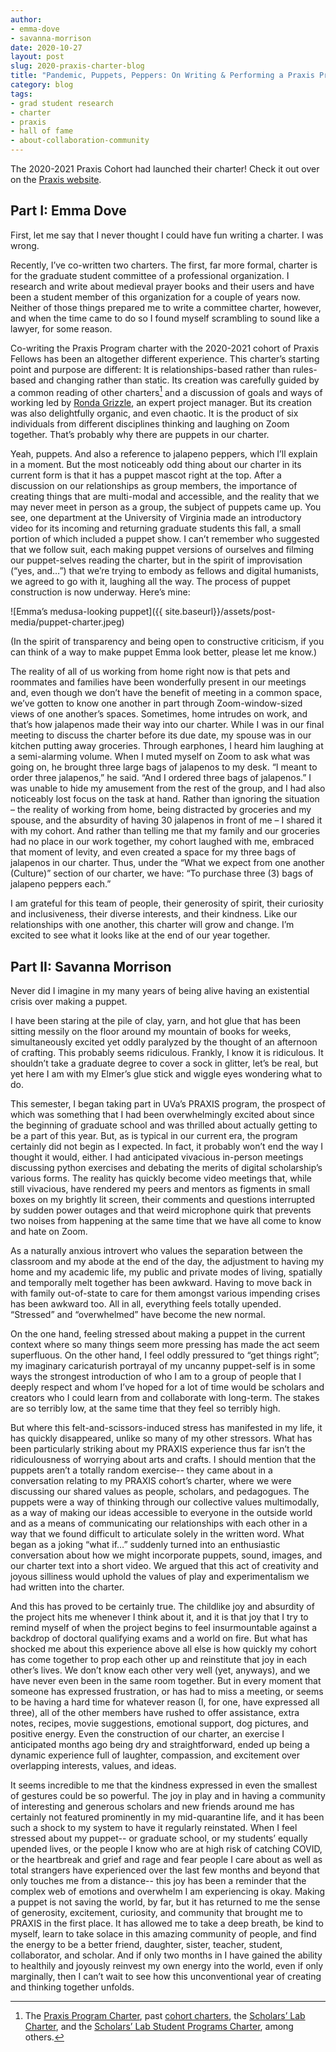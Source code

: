 ```yaml
---
author: 
- emma-dove
- savanna-morrison
date: 2020-10-27
layout: post
slug: 2020-praxis-charter-blog
title: "Pandemic, Puppets, Peppers: On Writing & Performing a Praxis Program Charter in 2020"
category: blog
tags:
- grad student research
- charter
- praxis
- hall of fame
- about-collaboration-community
---
```


The 2020-2021 Praxis Cohort had launched their charter! Check it out over on the [Praxis website](http://praxis.scholarslab.org/charter/charter-2020-2021/). 

## Part I: Emma Dove

First, let me say that I never thought I could have fun writing a charter. I was wrong. 

Recently, I’ve co-written two charters. The first, far more formal, charter is for the graduate student committee of a professional organization. I research and write about medieval prayer books and their users and have been a student member of this organization for a couple of years now. Neither of those things prepared me to write a committee charter, however, and when the time came to do so I found myself scrambling to sound like a lawyer, for some reason.

Co-writing the Praxis Program charter with the 2020-2021 cohort of Praxis Fellows has been an altogether different experience. This charter’s starting point and purpose are different: It is relationships-based rather than rules-based and changing rather than static. Its creation was carefully guided by a common reading of other charters[^1] and a discussion of goals and ways of working led by [Ronda Grizzle](https://scholarslab.lib.virginia.edu/people/ronda-grizzle/), an expert project manager. But its creation was also delightfully organic, and even chaotic. It is the product of six individuals from different disciplines thinking and laughing on Zoom together. That’s probably why there are puppets in our charter. 

Yeah, puppets. And also a reference to jalapeno peppers, which I’ll explain in a moment. But the most noticeably odd thing about our charter in its current form is that it has a puppet mascot right at the top. After a discussion on our relationships as group members, the importance of creating things that are multi-modal and accessible, and the reality that we may never meet in person as a group, the subject of puppets came up. You see, one department at the University of Virginia made an introductory video for its incoming and returning graduate students this fall, a small portion of which included a puppet show. I can’t remember who suggested that we follow suit, each making puppet versions of ourselves and filming our puppet-selves reading the charter, but in the spirit of improvisation (“yes, and…”) that we’re trying to embody as fellows and digital humanists, we agreed to go with it, laughing all the way. The process of puppet construction is now underway. Here’s mine: 

![Emma’s medusa-looking puppet]({{ site.baseurl}}/assets/post-media/puppet-charter.jpeg)

(In the spirit of transparency and being open to constructive criticism, if you can think of a way to make puppet Emma look better, please let me know.)

The reality of all of us working from home right now is that pets and roommates and families have been wonderfully present in our meetings and, even though we don’t have the benefit of meeting in a common space, we’ve gotten to know one another in part through Zoom-window-sized views of one another’s spaces. Sometimes, home intrudes on work, and that’s how jalapenos made their way into our charter. While I was in our final meeting to discuss the charter before its due date, my spouse was in our kitchen putting away groceries. Through earphones, I heard him laughing at a semi-alarming volume. When I muted myself on Zoom to ask what was going on, he brought three large bags of jalapenos to my desk. “I meant to order three jalapenos,” he said. “And I ordered three bags of jalapenos.” I was unable to hide my amusement from the rest of the group, and I had also noticeably lost focus on the task at hand. Rather than ignoring the situation – the reality of working from home, being distracted by groceries and my spouse, and the absurdity of having 30 jalapenos in front of me – I shared it with my cohort. And rather than telling me that my family and our groceries had no place in our work together, my cohort laughed with me, embraced that moment of levity, and even created a space for my three bags of jalapenos in our charter. Thus, under the “What we expect from one another (Culture)” section of our charter, we have: “To purchase three (3) bags of jalapeno peppers each.” 

I am grateful for this team of people, their generosity of spirit, their curiosity and inclusiveness, their diverse interests, and their kindness. Like our relationships with one another, this charter will grow and change. I’m excited to see what it looks like at the end of our year together. 



## Part II: Savanna Morrison

Never did I imagine in my many years of being alive having an existential crisis over making a puppet.

I have been staring at the pile of clay, yarn, and hot glue that has been sitting messily on the floor around my mountain of books for weeks, simultaneously excited yet oddly paralyzed by the thought of an afternoon of crafting. This probably seems ridiculous. Frankly, I know it is ridiculous. It shouldn’t take a graduate degree to cover a sock in glitter, let’s be real, but yet here I am with my Elmer’s glue stick and wiggle eyes wondering what to do. 

This semester, I began taking part in UVa’s PRAXIS program, the prospect of which was something that I had been overwhelmingly excited about since the beginning of graduate school and was thrilled about actually getting to be a part of this year. But, as is typical in our current era, the program certainly did not begin as I expected. In fact, it probably won’t end the way I thought it would, either. I had anticipated vivacious in-person meetings discussing python exercises and debating the merits of digital scholarship’s various forms. The reality has quickly become video meetings that, while still vivacious, have rendered my peers and mentors as figments in small boxes on my brightly lit screen, their comments and questions interrupted by sudden power outages and that weird microphone quirk that prevents two noises from happening at the same time that we have all come to know and hate on Zoom. 

As a naturally anxious introvert who values the separation between the classroom and my abode at the end of the day, the adjustment to having my home and my academic life, my public and private modes of living, spatially and temporally melt together has been awkward. Having to move back in with family out-of-state to care for them amongst various impending crises has been awkward too. All in all, everything feels totally upended. “Stressed” and “overwhelmed” have become the new normal. 

On the one hand, feeling stressed about making a puppet in the current context where so many things seem more pressing has made the act seem superfluous. On the other hand, I feel oddly pressured to “get things right”; my imaginary caricaturish portrayal of my uncanny puppet-self is in some ways the strongest introduction of who I am to a group of people that I deeply respect  and whom I’ve hoped for a lot of time would be scholars and creators who I could learn from and collaborate with long-term. The stakes are so terribly low, at the same time that they feel so terribly high. 

But where this felt-and-scissors-induced stress has manifested in my life, it has quickly disappeared, unlike so many of my other stressors. What has been particularly striking about my PRAXIS experience thus far isn’t the ridiculousness of worrying about arts and crafts. I should mention that the puppets aren’t a totally random exercise-- they came about in a conversation relating to my PRAXIS cohort’s charter, where we were discussing our shared values as people, scholars, and pedagogues. The puppets were a way of thinking through our collective values multimodally, as a way of making our ideas accessible to everyone in the outside world and as a means of communicating our relationships with each other in a way that we found difficult to articulate solely in the written word. What began as a joking “what if…” suddenly turned into an enthusiastic conversation about how we might incorporate puppets, sound, images, and our charter text into a short video. We argued that this act of creativity and joyous silliness would uphold the values of play and experimentalism we had written into the charter.

And this has proved to be certainly true. The childlike joy and absurdity of the project hits me whenever I think about it, and it is that joy that I try to remind myself of when the project begins to feel insurmountable against a backdrop of doctoral qualifying exams and a world on fire. But what has shocked me about this experience above all else is how quickly my cohort has come together to prop each other up and reinstitute that joy in each other’s lives. We don’t know each other very well (yet, anyways), and we have never even been in the same room together. But in every moment that someone has expressed frustration, or has had to miss a meeting, or seems to be having a hard time for whatever reason (I, for one, have expressed all three), all of the other members have rushed to offer assistance, extra notes, recipes, movie suggestions, emotional support, dog pictures, and positive energy. Even the construction of our charter, an exercise I anticipated months ago being dry and straightforward, ended up being a dynamic experience full of laughter, compassion, and excitement over overlapping interests, values, and ideas.

It seems incredible to me that the kindness expressed in even the smallest of gestures could be so powerful. The joy in play and in having a community of interesting and generous scholars and new friends around me has certainly not featured prominently in my mid-quarantine life, and it has been such a shock to my system to have it regularly reinstated. When I feel stressed about my puppet-- or graduate school, or my students’ equally upended lives, or the people I know who are at high risk of catching COVID, or the heartbreak and grief and rage and fear people I care about as well as total strangers have experienced over the last few months and beyond that only touches me from a distance-- this joy has been a reminder that the complex web of emotions and overwhelm I am experiencing is okay. Making a puppet is not saving the world, by far, but it has returned to me the sense of generosity, excitement, curiosity, and community that brought me to PRAXIS in the first place. It has allowed me to take a deep breath, be kind to myself, learn to take solace in this amazing community of people, and find the energy to be a better friend, daughter, sister, teacher, student, collaborator, and scholar. And if only two months in I have gained the ability to healthily and joyously reinvest my own energy into the world, even if only marginally, then I can’t wait to see how this unconventional year of creating and thinking together unfolds. 


[^1]: The [Praxis Program Charter](https://praxis.scholarslab.org/praxis-program-charter/), past [cohort charters](https://praxis.scholarslab.org/charter/), the [Scholars’ Lab Charter](https://scholarslab.lib.virginia.edu/charter/), and the [Scholars’ Lab Student Programs Charter](https://scholarslab.lib.virginia.edu/student-programs-charter/), among others. 
